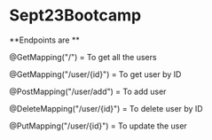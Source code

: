 # Sept23Bootcamp

**Endpoints are **

@GetMapping("/") = To get all the users 

@GetMapping("/user/{id}") = To get user by ID

@PostMapping("/user/add") = To add user

@DeleteMapping("/user/{id}") = To delete user by ID

@PutMapping("/user/{id}") = To update the user

